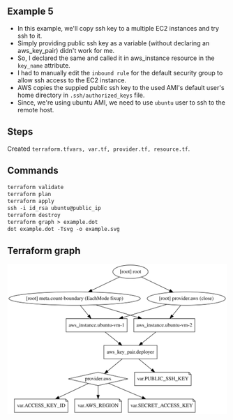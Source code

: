 ## Example 5
* In this example, we'll copy ssh key to a multiple EC2 instances and try ssh to it.
* Simply providing public ssh key as a variable (without declaring an aws_key_pair) didn't work for me.
* So, I declared the same and called it in aws_instance resource in the `key_name` attribute.
* I had to manually edit the `inbound rule` for the default security group to allow ssh access to the EC2 instance.
* AWS copies the suppied public ssh key to the used AMI's default user's home directory in `.ssh/authorized_keys` file.
* Since, we're using ubuntu AMI, we need to use `ubuntu` user to ssh to the remote host.

## Steps
Created `terraform.tfvars, var.tf, provider.tf, resource.tf`.

## Commands
```
terraform validate
terraform plan
terraform apply
ssh -i id_rsa ubuntu@public_ip
terraform destroy
terraform graph > example.dot
dot example.dot -Tsvg -o example.svg
```

## Terraform graph

![](./example.svg)
